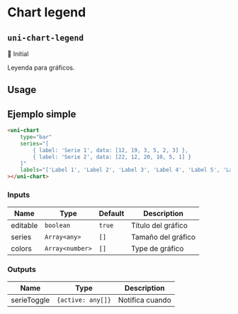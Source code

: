 Chart legend
===================
`uni-chart-legend`
---
:large_blue_circle: Initial

Leyenda para gráficos.

## Usage

## Ejemplo simple

```html
<uni-chart
    type="bar"
    series="[
        { label: 'Serie 1', data: [12, 19, 3, 5, 2, 3] },
        { label: 'Serie 2', data: [22, 12, 20, 10, 5, 1] }
    ]"
    labels="['Label 1', 'Label 2', 'Label 3', 'Label 4', 'Label 5', 'Label 6']"
></uni-chart>

```

### Inputs

| Name     | Type            | Default | Description        |
| -------- | --------------- | ------- | ------------------ |
| editable | `boolean`       | `true`  | Título del gráfico |
| series   | `Array<any>`    | `[]`    | Tamaño del gráfico |
| colors   | `Array<number>` | `[]`    | Type de gráfico    |


### Outputs

| Name        | Type              | Description     |
| ----------- | ----------------- | --------------- |
| serieToggle | `{active: any[]}` | Notifica cuando |
